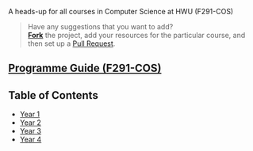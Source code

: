 A heads-up for all courses in Computer Science at HWU (F291-COS)

> Have any suggestions that you want to add? <br />
> [**Fork**](https://github.com/HWTechClub/CS-Course-Resources/fork) the project, add your resources for the particular course, and then set up a [Pull Request](https://github.com/HWTechClub/CS-Course-Resources/pulls).

## [Programme Guide (F291-COS)](https://www.hw.ac.uk/documents/pams/202122/F291-COS_202122.pdf)

## Table of Contents

- [Year 1](Year1.md)
- [Year 2](Year2.md)
- [Year 3](Year3.md)
- [Year 4](Year4.md)
